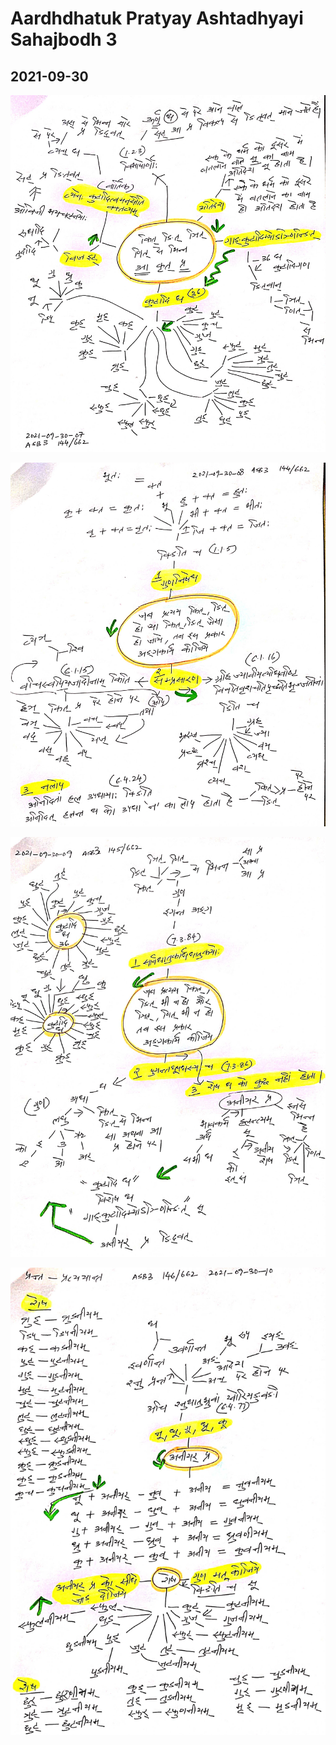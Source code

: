# Aardhdhatuk Pratyay Ashtadhyayi Sahajbodh 3

## 2021-09-30

![asb3-aardhprat-2021-09-30-01](asb3-aardhprat-2021-09-30-01.jpg)

![asb3-aardhprat-2021-09-30-02](asb3-aardhprat-2021-09-30-02.jpg)

![asb3-aardhprat-2021-09-30-03](asb3-aardhprat-2021-09-30-03.jpg)

![asb3-aardhprat-2021-09-30-04](asb3-aardhprat-2021-09-30-04.jpg)

